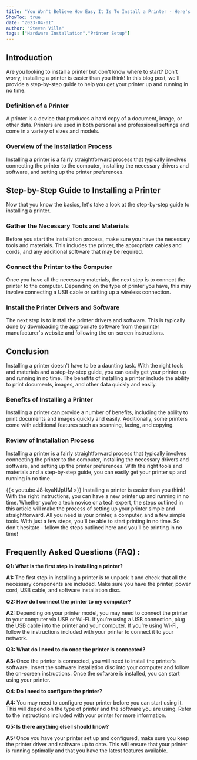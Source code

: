 ```yaml
---
title: "You Won't Believe How Easy It Is To Install a Printer - Here's How!"
ShowToc: true 
date: "2023-04-01"
author: "Steven Villa" 
tags: ["Hardware Installation","Printer Setup"]
---
```

## Introduction
Are you looking to install a printer but don't know where to start? Don't worry, installing a printer is easier than you think! In this blog post, we'll provide a step-by-step guide to help you get your printer up and running in no time. 

### Definition of a Printer
A printer is a device that produces a hard copy of a document, image, or other data. Printers are used in both personal and professional settings and come in a variety of sizes and models. 

### Overview of the Installation Process
Installing a printer is a fairly straightforward process that typically involves connecting the printer to the computer, installing the necessary drivers and software, and setting up the printer preferences. 

## Step-by-Step Guide to Installing a Printer
Now that you know the basics, let's take a look at the step-by-step guide to installing a printer. 

### Gather the Necessary Tools and Materials
Before you start the installation process, make sure you have the necessary tools and materials. This includes the printer, the appropriate cables and cords, and any additional software that may be required. 

### Connect the Printer to the Computer
Once you have all the necessary materials, the next step is to connect the printer to the computer. Depending on the type of printer you have, this may involve connecting a USB cable or setting up a wireless connection. 

### Install the Printer Drivers and Software
The next step is to install the printer drivers and software. This is typically done by downloading the appropriate software from the printer manufacturer's website and following the on-screen instructions. 

## Conclusion
Installing a printer doesn't have to be a daunting task. With the right tools and materials and a step-by-step guide, you can easily get your printer up and running in no time. The benefits of installing a printer include the ability to print documents, images, and other data quickly and easily. 

### Benefits of Installing a Printer
Installing a printer can provide a number of benefits, including the ability to print documents and images quickly and easily. Additionally, some printers come with additional features such as scanning, faxing, and copying. 

### Review of Installation Process
Installing a printer is a fairly straightforward process that typically involves connecting the printer to the computer, installing the necessary drivers and software, and setting up the printer preferences. With the right tools and materials and a step-by-step guide, you can easily get your printer up and running in no time.

{{< youtube J8-kyaNJpUM >}} 
Installing a printer is easier than you think! With the right instructions, you can have a new printer up and running in no time. Whether you're a tech novice or a tech expert, the steps outlined in this article will make the process of setting up your printer simple and straightforward. All you need is your printer, a computer, and a few simple tools. With just a few steps, you'll be able to start printing in no time. So don't hesitate - follow the steps outlined here and you'll be printing in no time!

## Frequently Asked Questions (FAQ) :
**Q1: What is the first step in installing a printer?**

**A1:** The first step in installing a printer is to unpack it and check that all the necessary components are included. Make sure you have the printer, power cord, USB cable, and software installation disc. 

**Q2: How do I connect the printer to my computer?**

**A2:** Depending on your printer model, you may need to connect the printer to your computer via USB or Wi-Fi. If you’re using a USB connection, plug the USB cable into the printer and your computer. If you’re using Wi-Fi, follow the instructions included with your printer to connect it to your network. 

**Q3: What do I need to do once the printer is connected?**

**A3:** Once the printer is connected, you will need to install the printer’s software. Insert the software installation disc into your computer and follow the on-screen instructions. Once the software is installed, you can start using your printer. 

**Q4: Do I need to configure the printer?**

**A4:** You may need to configure your printer before you can start using it. This will depend on the type of printer and the software you are using. Refer to the instructions included with your printer for more information. 

**Q5: Is there anything else I should know?**

**A5:** Once you have your printer set up and configured, make sure you keep the printer driver and software up to date. This will ensure that your printer is running optimally and that you have the latest features available.





